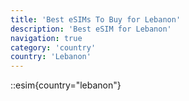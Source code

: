 ```yaml
---
title: 'Best eSIMs To Buy for Lebanon'
description: 'Best eSIM for Lebanon'
navigation: true
category: 'country'
country: 'Lebanon'
---
```


::esim{country="lebanon"}
